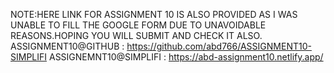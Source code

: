 NOTE:HERE LINK FOR ASSIGNMENT 10 IS ALSO PROVIDED AS I WAS UNABLE TO FILL THE GOOGLE FORM DUE TO UNAVOIDABLE REASONS.HOPING YOU WILL SUBMIT AND CHECK IT ALSO.
ASSIGNMENT10@GITHUB : https://github.com/abd766/ASSIGNMENT10-SIMPLIFI
ASSIGNEMNT10@SIMPLIFI : https://abd-assignment10.netlify.app/
